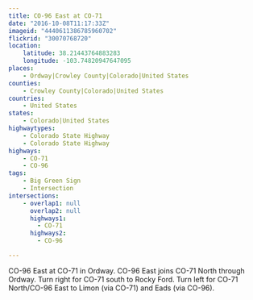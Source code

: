 ```yaml
---
title: CO-96 East at CO-71
date: "2016-10-08T11:17:33Z"
imageid: "4440611386785960702"
flickrid: "30070768720"
location:
    latitude: 38.21443764883283
    longitude: -103.74820947647095
places:
    - Ordway|Crowley County|Colorado|United States
counties:
    - Crowley County|Colorado|United States
countries:
    - United States
states:
    - Colorado|United States
highwaytypes:
    - Colorado State Highway
    - Colorado State Highway
highways:
    - CO-71
    - CO-96
tags:
    - Big Green Sign
    - Intersection
intersections:
    - overlap1: null
      overlap2: null
      highways1:
        - CO-71
      highways2:
        - CO-96

---
```

CO-96 East at CO-71 in Ordway.  CO-96 East joins CO-71 North through Ordway.  Turn right for CO-71 south to Rocky Ford.  Turn left for CO-71 North/CO-96 East to Limon (via CO-71) and Eads (via CO-96).
